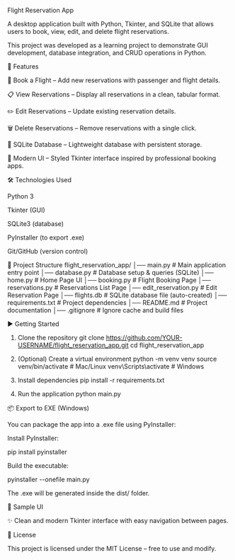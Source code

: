 Flight Reservation App

A desktop application built with Python, Tkinter, and SQLite that allows users to book, view, edit, and delete flight reservations.

This project was developed as a learning project to demonstrate GUI development, database integration, and CRUD operations in Python.

🚀 Features

📝 Book a Flight – Add new reservations with passenger and flight details.

📋 View Reservations – Display all reservations in a clean, tabular format.

✏️ Edit Reservations – Update existing reservation details.

🗑 Delete Reservations – Remove reservations with a single click.

💾 SQLite Database – Lightweight database with persistent storage.

🎨 Modern UI – Styled Tkinter interface inspired by professional booking apps.

🛠️ Technologies Used

Python 3

Tkinter (GUI)

SQLite3 (database)

PyInstaller (to export .exe)

Git/GitHub (version control)

📂 Project Structure
flight_reservation_app/
│── main.py              # Main application entry point
│── database.py          # Database setup & queries (SQLite)
│── home.py              # Home Page UI
│── booking.py           # Flight Booking Page
│── reservations.py      # Reservations List Page
│── edit_reservation.py  # Edit Reservation Page
│── flights.db           # SQLite database file (auto-created)
│── requirements.txt     # Project dependencies
│── README.md            # Project documentation
│── .gitignore           # Ignore cache and build files

▶️ Getting Started
1. Clone the repository
git clone https://github.com/YOUR-USERNAME/flight_reservation_app.git
cd flight_reservation_app

2. (Optional) Create a virtual environment
python -m venv venv
source venv/bin/activate   # Mac/Linux
venv\Scripts\activate      # Windows

3. Install dependencies
pip install -r requirements.txt

4. Run the application
python main.py

📦 Export to EXE (Windows)

You can package the app into a .exe file using PyInstaller:

Install PyInstaller:

pip install pyinstaller


Build the executable:

pyinstaller --onefile main.py


The .exe will be generated inside the dist/ folder.

📸 Sample UI

✨ Clean and modern Tkinter interface with easy navigation between pages.


📜 License

This project is licensed under the MIT License – free to use and modify.

